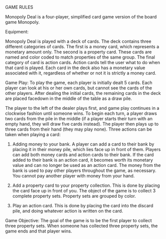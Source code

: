 GAME RULES

Monopoly Deal is a four-player, simplified card game version of the board game Monopoly.

Equipment:

Monopoly Deal is played with a deck of cards. The deck contains three different categories of cards. The first is a money card,
which represents a monetary amount only. The second is a property card. These cards are named and color coded to match properties
of the same group. The final category of card is action cards. Action cards tell the user what to do when that card is played.
Each card in the deck also has a monetary value associated with it, regardless of whether or not it is strictly a money card.

Game Play:
To play the game, each player is initially dealt 5 cards. Each player can look at his or her own cards, but cannot see the cards
of the other players. After dealing the initial cards, the remaining cards in the deck are placed facedown in the middle of the
table as a draw pile.

The player to the left of the dealer plays first, and game play continues in a clockwise fashion until someone wins. To begin each
turn, a player draws two cards from the pile in the middle (if a player starts their turn with an empty hand, they will draw five
cards instead). The player then plays up to three cards from their hand (they may play none). Three actions can be taken when
playing a card:

1. Adding money to your bank. A player can add a card to their bank by placing it in their money pile, which lies face up in front
of them. Players can add both money cards and action cards to their bank. If the card added to their bank is an action card, it
becomes worth its monetary value and can no longer be used as an action card. The money from the bank is used to pay other players
throughout the game, as necessary. You cannot pay another player with money from your hand.

2. Add a property card to your property collection. This is done by placing the card face up in front of you. The object of the game
is to collect 3 complete property sets. Property sets are grouped by color.

3. Play an action card. This is done by placing the card into the discard pile, and doing whatever action is written on the card.

Game Objective:
The goal of the game is to be the first player to collect three property sets. When someone has collected three property sets, the
game ends and that player wins.

